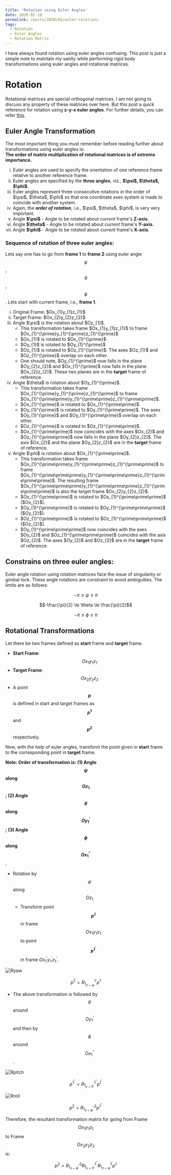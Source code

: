 ```yaml
---
title: 'Rotation using Euler Angles'
date: 2020-02-10
permalink: /posts/2020/02/euler-rotation/
tags:
  - Rotation
  - Euler Angles
  - Rotation Matrix
---
```


I have always found rotation using euler angles confusing. This post is just a simple note to maintain my sanity while performing rigid body transformations using euler angles and rotational matrices.

# Rotation

Rotational matrices are special orthogonal matrices. I am not going to discuss any property of these matrices over here. But this post a quick reference for rotation using **z-y-x euler angles**. For further details, you can refer [this](https://en.wikipedia.org/wiki/Rotation_matrix).

## Euler Angle Transformation
The most important thing you must remember before reading further about transformations using euler angles is:  
**The order of matrix multiplication of rotational matrices is of extreme importance.**


<ol type="i">
  <li>Euler angles are used to specify the orientation of one reference frame relative to another reference frame.</li>
  <li>Euler angles are specified by the <b>three angles</b>, viz., <strong>$\psi$, $\theta$, $\phi$</strong>.</li>
  <li>Euler angles represent three consecutive rotations in the order of $\psi$, $\theta$, $\phi$ so that one coordinate axes system is made to coincide with another system.</li>
  <li>Again, the <b><i>order of rotation</i></b>, i.e., $\psi$, $\theta$, $\phi$, is very very important.</li>
  <li>Angle <strong>$\psi$</strong> - Angle to be rotated about <i>current</i> frame's <b>Z-axis</b>.</li>
  <li>Angle <strong>$\theta$</strong> - Angle to be rotated about <i>current</i> frame's <b>Y-axis</b>.</li>
  <li>Angle <strong>$\phi$</strong> - Angle to be rotated about <i>current</i> frame's <b>X-axis</b>.</li>
</ol>


### Sequence of rotation of three euler angles:
Lets say one has to go from **frame 1** to **frame 2** using euler angle $$\psi$$, $$\theta$$, $$\phi$$. Lets start with current frame, i.e., **frame 1**.
<ol type="i">
  <li>Original Frame: $Ox_{1}y_{1}z_{1}$</li>
  <li>Target Frame: $Ox_{2}y_{2}z_{2}$</li>
  <li>Angle $\psi$ is the rotation about $Oz_{1}$.
    <ul>
      <li>This transformation takes frame $Ox_{1}y_{1}z_{1}$ to frame $Ox_{1}^{\prime}y_{1}^{\prime}z_{1}^{\prime}$</li>
      <li>$Ox_{1}$ is rotated to $Ox_{1}^{\prime}$</li>
      <li>$Oy_{1}$ is rotated to $Oy_{1}^{\prime}$</li>
      <li>$Oz_{1}$ is rotated to $Oz_{1}^{\prime}$. The axes $Oz_{1}$ and $Oz_{1}^{\prime}$ overlap on each other.</li>
      <li>One should note, $Oy_{1}^{\prime}$ now falls in the plane $Oy_{2}z_{2}$ and $Ox_{1}^{\prime}$ now falls in the plane $Ox_{2}z_{2}$. These two planes are in the <b>target</b> frame of reference.</li>
    </ul>
  </li>
  <li>Angle $\theta$ is rotation about $Oy_{1}^{\prime}$.
    <ul>
      <li>This transformation takes frame $Ox_{1}^{\prime}y_{1}^{\prime}z_{1}^{\prime}$ to frame $Ox_{1}^{\prime\prime}y_{1}^{\prime\prime}z_{1}^{\prime\prime}$.</li>
      <li>$Ox_{1}^{\prime}$ is rotated to $Ox_{1}^{\prime\prime}$.</li>
      <li>$Oy_{1}^{\prime}$ is rotated to $Oy_{1}^{\prime\prime}$. The axes $Oy_{1}^{\prime}$ and $Oy_{1}^{\prime\prime}$ overlap on each other.</li>
      <li>$Oz_{1}^{\prime}$ is rotated to $Oz_{1}^{\prime\prime}$.</li>
      <li>$Ox_{1}^{\prime\prime}$ now coincides with the axes $Ox_{2}$ and $Oz_{1}^{\prime\prime}$ now falls in the plane $Oy_{2}z_{2}$. The axis $Ox_{2}$ and the plane $Oy_{2}z_{2}$ are in the <b>target</b> frame of reference.</li>
    </ul>
  </li>
  
  <li>Angle $\phi$ is rotation about $Ox_{1}^{\prime\prime}$.
    <ul>
      <li>This transformation takes frame $Ox_{1}^{\prime\prime}y_{1}^{\prime\prime}z_{1}^{\prime\prime}$ to frame $Ox_{1}^{\prime\prime\prime}y_{1}^{\prime\prime\prime}z_{1}^{\prime\prime\prime}$. The resulting frame $Ox_{1}^{\prime\prime\prime}y_{1}^{\prime\prime\prime}z_{1}^{\prime\prime\prime}$ is also the target frame $Ox_{2}y_{2}z_{2}$.</li>
      <li>$Ox_{1}^{\prime\prime}$ is rotated to $Ox_{1}^{\prime\prime\prime}$ ($Ox_{2}$).</li>
      <li>$Oy_{1}^{\prime\prime}$ is rotated to $Oy_{1}^{\prime\prime\prime}$ ($Oy_{2}$).</li>
      <li>$Oz_{1}^{\prime\prime}$ is rotated to $Oz_{1}^{\prime\prime\prime}$ ($Oz_{2}$).</li>
      <li>$Oy_{1}^{\prime\prime\prime}$ now coincides with the axes $Oy_{2}$ and $Oz_{1}^{\prime\prime\prime}$ coincides with the axis $Oz_{2}$. The axes $Oy_{2}$ and $Oz_{2}$ are in the <b>target</b> frame of reference.</li>
    </ul>
  </li>
  
</ol>


## Constrains on three euler angles:
Euler angle rotation using rotation matrices face the issue of singularity or gimbal lock. These angle rotations are constraint to avoid ambiguities. The limits are as follows:

$$-\pi \le \psi \le \pi$$

$$-\frac{\pi}{2} \le \theta \le \frac{\pi}{2}$$

$$-\pi \le \phi \le \pi$$

## Rotational Transformations

Let there be two frames defined as **start** frame and **target** frame.

* **Start Frame**: $$Ox_{1}y_{1}z_{1}$$
* **Target Frame**: $$Ox_{2}y_{2}z_{2}$$
* A point **$$p$$** is defined in start and target frames as **$$p^{1}$$** and **$$p^{2}$$** respectively.

Now, with the help of euler angles, transform the point given in **start** frame to the corresponding point in **target** frame.

**Note: Order of transformation is: (1) Angle $$\psi$$ along $$Oz_{1}$$; (2) Angle $$\theta$$ along $$Oy_{1}^{\prime}$$; (3) Angle $$\phi$$ along $$Ox_{1}^{\prime\prime}$$.**

* Rotation by $$\psi$$ along $$Oz_{1}$$
    * Transform point **$$p^{1}$$** in frame $$Ox_{1}y_{1}z_{1}$$ to point **$$p^{1^{\prime}}$$** in frame $Ox_{1}^{\prime}y_{1}^{\prime}z_{1}^{\prime}$.

<img src="/images/euler_rotation/Ryaw12.gif" alt="Ryaw" class="center"/>

$$p^{1^{\prime}} = R_{1_{z=\psi}}^{1\prime} p^{1}$$

* The above transformation is followed by $$\theta$$ around $$Oy_{1}^{\prime}$$ and then by $$\phi$$ around $$Ox_{1}^{\prime\prime}$$.

<img src="/images/euler_rotation/Rpitch12.gif" alt="Rpitch" class="center"/>

$$p^{1^{\prime\prime}} = R_{1^{\prime}_{y=\theta}}^{1^{\prime\prime}} p^{1^{\prime}}$$

<img src="/images/euler_rotation/Rroll12.gif" alt="Rroll" class="center"/>

$$p^{2} = R_{1^{\prime\prime}_{x=\phi}}^{2} p^{1^{\prime\prime}}$$

Therefore, the resultant transformation matrix for going from Frame $$Ox_{1}y_{1}z_{1}$$ to Frame $$Ox_{2}y_{2}z_{2}$$ is:

$$p^{2} = R_{1^{\prime\prime}_{x=\phi}}^{2} R_{1^{\prime}_{y=\theta}}^{1^{\prime\prime}} R_{1_{z=\psi}}^{1^{\prime}} p^{1}$$
